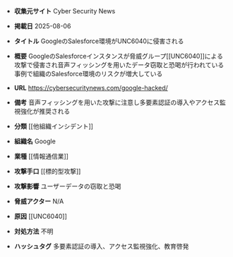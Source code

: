 - **収集元サイト**
Cyber Security News

- **掲載日**
2025-08-06

- **タイトル**
GoogleのSalesforce環境がUNC6040に侵害される

- **概要**
GoogleのSalesforceインスタンスが脅威グループ[[UNC6040]]による攻撃で侵害され音声フィッシングを用いたデータ窃取と恐喝が行われている事例で組織のSalesforce環境のリスクが増大している

- **URL**
https://cybersecuritynews.com/google-hacked/

- **備考**
音声フィッシングを用いた攻撃に注意し多要素認証の導入やアクセス監視強化が推奨される

- **分類**
[[他組織インシデント]]

- **組織名**
Google

- **業種**
[[情報通信業]]

- **攻撃手口**
[[標的型攻撃]]

- **攻撃影響**
ユーザーデータの窃取と恐喝

- **脅威アクター**
N/A

- **原因**
[[UNC6040]]

- **対処方法**
不明

- **ハッシュタグ**
多要素認証の導入、アクセス監視強化、教育啓発
